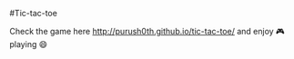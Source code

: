 #Tic-tac-toe

Check the game here http://purush0th.github.io/tic-tac-toe/ and enjoy :video_game: playing :smile:

